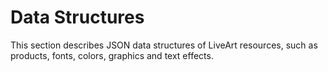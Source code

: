 # Data Structures
This section describes JSON data structures of LiveArt resources, such as products, fonts, colors, graphics and text effects.